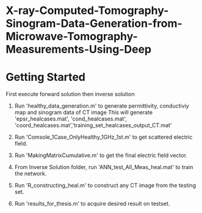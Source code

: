 # X-ray-Computed-Tomography-Sinogram-Data-Generation-from-Microwave-Tomography-Measurements-Using-Deep

# Getting Started

First execute forward solution then inverse solution

1) Run 'healthy_data_generation.m' to generate permittivity, conductiviy map and sinogram data of CT image
This will generate 'epsr_healcases.mat', 'cond_healcases.mat', 'coord_healcases.mat','training_set_healcases_output_CT.mat'

2) Run 'Comsole_1Case_OnlyHealthy_1GHz_1st.m' to get scattered electric field.

3) Run 'MakingMatrixCumulative.m' to get the final electric field vector.

4) From Inverse Solution folder,
run 'ANN_test_All_Meas_heal.mat' to train the network.

5) Run 'R_constructing_heal.m' to construct any CT image from the testing set.

6) Run 'results_for_thesis.m' to acquire desired result on testset.
